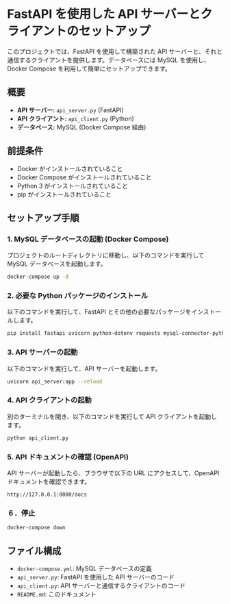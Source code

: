 # FastAPI を使用した API サーバーとクライアントのセットアップ

このプロジェクトでは、FastAPI を使用して構築された API サーバーと、それと通信するクライアントを提供します。データベースには MySQL を使用し、Docker Compose を利用して簡単にセットアップできます。

## 概要

*   **API サーバー:** `api_server.py` (FastAPI)
*   **API クライアント:** `api_client.py` (Python)
*   **データベース:** MySQL (Docker Compose 経由)

## 前提条件

*   Docker がインストールされていること
*   Docker Compose がインストールされていること
*   Python 3 がインストールされていること
*   pip がインストールされていること

## セットアップ手順

### 1. MySQL データベースの起動 (Docker Compose)

プロジェクトのルートディレクトリに移動し、以下のコマンドを実行して MySQL データベースを起動します。

```bash
docker-compose up -d
```

### 2. 必要な Python パッケージのインストール
以下のコマンドを実行して、FastAPI とその他の必要なパッケージをインストールします。

```bash
pip install fastapi uvicorn python-dotenv requests mysql-connector-python
```

### 3. API サーバーの起動

以下のコマンドを実行して、API サーバーを起動します。

```bash
uvicorn api_server:app --reload
```

### 4. API クライアントの起動

別のターミナルを開き、以下のコマンドを実行して API クライアントを起動します。

```bash
python api_client.py
```

### 5. API ドキュメントの確認 (OpenAPI)

API サーバーが起動したら、ブラウザで以下の URL にアクセスして、OpenAPI ドキュメントを確認できます。

```
http://127.0.0.1:8000/docs
```

### ６．停止

```bash
docker-compose down
```

## ファイル構成

* `docker-compose.yml`: MySQL データベースの定義
* `api_server.py`: FastAPI を使用した API サーバーのコード
* `api_client.py`: API サーバーと通信するクライアントのコード
* `README.md`: このドキュメント

